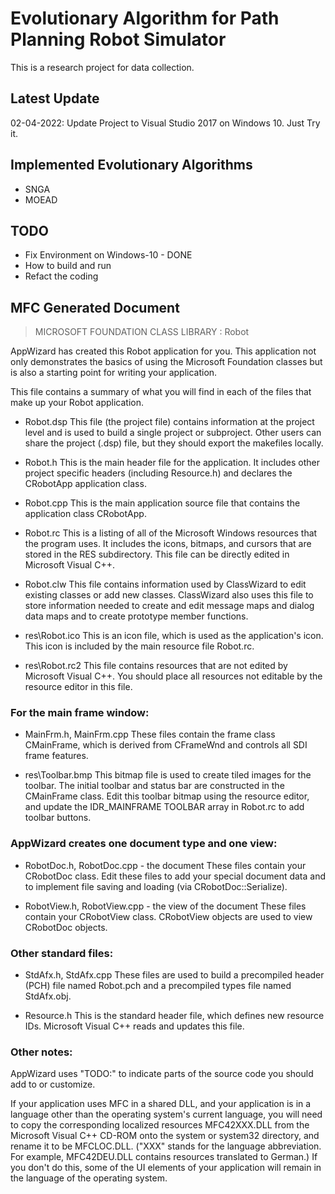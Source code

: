 # Evolutionary Algorithm for Path Planning Robot Simulator

This is a research project for data collection.

## Latest Update

02-04-2022: Update Project to Visual Studio 2017 on Windows 10. Just Try it.

## Implemented Evolutionary Algorithms

- SNGA
- MOEAD

## TODO

- Fix Environment on Windows-10 - DONE
- How to build and run
- Refact the coding

## MFC Generated Document

>  MICROSOFT FOUNDATION CLASS LIBRARY : Robot


AppWizard has created this Robot application for you.  This application
not only demonstrates the basics of using the Microsoft Foundation classes
but is also a starting point for writing your application.

This file contains a summary of what you will find in each of the files that
make up your Robot application.

- Robot.dsp
    This file (the project file) contains information at the project level and
    is used to build a single project or subproject. Other users can share the
    project (.dsp) file, but they should export the makefiles locally.

- Robot.h
    This is the main header file for the application.  It includes other
    project specific headers (including Resource.h) and declares the
    CRobotApp application class.

- Robot.cpp
    This is the main application source file that contains the application
    class CRobotApp.

- Robot.rc
    This is a listing of all of the Microsoft Windows resources that the
    program uses.  It includes the icons, bitmaps, and cursors that are stored
    in the RES subdirectory.  This file can be directly edited in Microsoft
	Visual C++.

- Robot.clw
    This file contains information used by ClassWizard to edit existing
    classes or add new classes.  ClassWizard also uses this file to store
    information needed to create and edit message maps and dialog data
    maps and to create prototype member functions.

- res\Robot.ico
    This is an icon file, which is used as the application's icon.  This
    icon is included by the main resource file Robot.rc.

- res\Robot.rc2
    This file contains resources that are not edited by Microsoft 
	Visual C++.  You should place all resources not editable by
	the resource editor in this file.

### For the main frame window:

- MainFrm.h, MainFrm.cpp
    These files contain the frame class CMainFrame, which is derived from
    CFrameWnd and controls all SDI frame features.

- res\Toolbar.bmp
    This bitmap file is used to create tiled images for the toolbar.
    The initial toolbar and status bar are constructed in the CMainFrame
    class. Edit this toolbar bitmap using the resource editor, and
    update the IDR_MAINFRAME TOOLBAR array in Robot.rc to add
    toolbar buttons.

### AppWizard creates one document type and one view:

- RobotDoc.h, RobotDoc.cpp - the document
    These files contain your CRobotDoc class.  Edit these files to
    add your special document data and to implement file saving and loading
    (via CRobotDoc::Serialize).

- RobotView.h, RobotView.cpp - the view of the document
    These files contain your CRobotView class.
    CRobotView objects are used to view CRobotDoc objects.


### Other standard files:

- StdAfx.h, StdAfx.cpp
    These files are used to build a precompiled header (PCH) file
    named Robot.pch and a precompiled types file named StdAfx.obj.

- Resource.h
    This is the standard header file, which defines new resource IDs.
    Microsoft Visual C++ reads and updates this file.

### Other notes:

AppWizard uses "TODO:" to indicate parts of the source code you
should add to or customize.

If your application uses MFC in a shared DLL, and your application is 
in a language other than the operating system's current language, you
will need to copy the corresponding localized resources MFC42XXX.DLL
from the Microsoft Visual C++ CD-ROM onto the system or system32 directory,
and rename it to be MFCLOC.DLL.  ("XXX" stands for the language abbreviation.
For example, MFC42DEU.DLL contains resources translated to German.)  If you
don't do this, some of the UI elements of your application will remain in the
language of the operating system.
